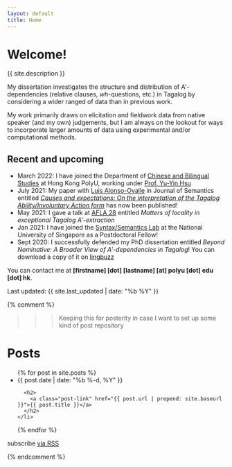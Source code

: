 ```yaml
---
layout: default
title: Home
---
```


# Welcome!
{{ site.description }}

My dissertation investigates the structure and distribution of A'-dependencies (relative clauses, _wh_-questions, etc.) in Tagalog by considering a wider ranged of data than in previous work.

My work primarily draws on elicitation and fieldwork data from native speaker (and my own) judgements, but I am always on the lookout for ways to incorporate larger amounts of data using experimental and/or computational methods.

## Recent and upcoming
- March 2022: I have joined the Department of [Chinese and Bilingual Studies](https://www.polyu.edu.hk/cbs/) at Hong Kong PolyU, working under [Prof. Yu-Yin Hsu](https://sites.google.com/site/youyinxu/)
- July 2021: My paper with [Luis Alonso-Ovalle](http://people.linguistics.mcgill.ca/~luis.alonso-ovalle) in Journal of Semantics entitled [_Causes and expectations: On the interpretation of the Tagalog Ability/Involuntary Action form_](https://doi.org/10.1093/jos/ffab008) has now been published!
- May 2021: I gave a talk at [AFLA 28](https://lingconf.com/afla28) entitled _Matters of locality in exceptional Tagalog A′-extraction_
- Jan 2021: I have joined the [Syntax/Semantics Lab](https://mitcho.com/lab/) at the National University of Singapore as a Postdoctoral Fellow!
- Sept 2020: I successfully defended my PhD dissertation entitled _Beyond Nominative: A Broader View of A'-dependencies in Tagalog_! You can download a copy of it on [lingbuzz](https://lingbuzz.net/lingbuzz/005856)


You can contact me at **[firstname] [dot] [lastname] [at] polyu [dot] edu [dot] hk**.

Last updated: {{ site.last_updated | date: "%b %Y" }}









{% comment %}
>>> Keeping this for posterity in case I want to set up some kind of post repository
<h1 class="page-heading">Posts</h1>

<ul class="post-list">
  {% for post in site.posts %}
    <li>
      <span class="post-meta">{{ post.date | date: "%b %-d, %Y" }}</span>

      <h2>
        <a class="post-link" href="{{ post.url | prepend: site.baseurl }}">{{ post.title }}</a>
      </h2>
    </li>
  {% endfor %}
</ul>

<p class="rss-subscribe">subscribe <a href="{{ "/feed.xml" | prepend: site.baseurl }}">via RSS</a></p>
{% endcomment %}
